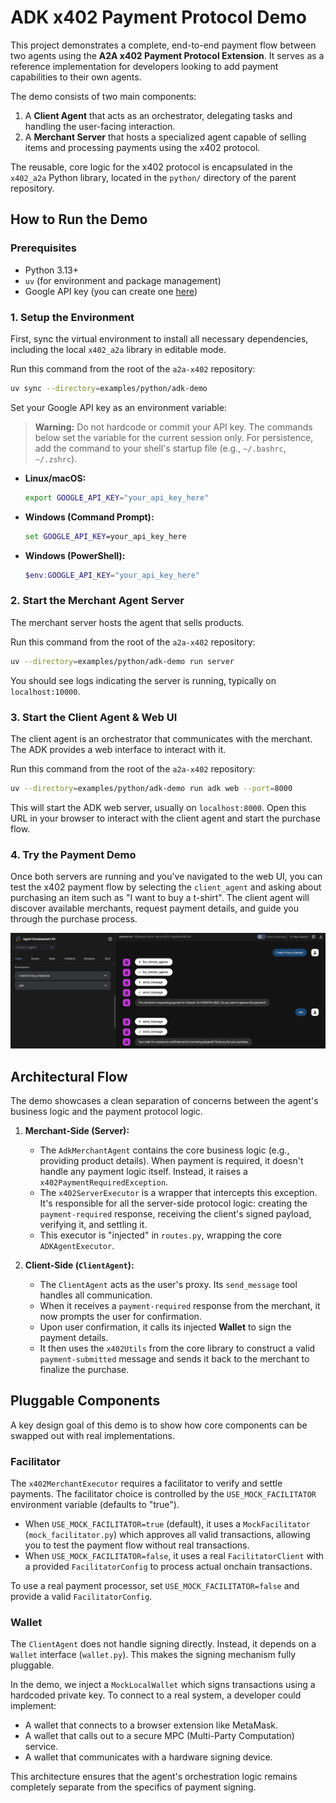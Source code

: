 # ADK x402 Payment Protocol Demo

This project demonstrates a complete, end-to-end payment flow between two agents using the **A2A x402 Payment Protocol Extension**. It serves as a reference implementation for developers looking to add payment capabilities to their own agents.

The demo consists of two main components:
1.  A **Client Agent** that acts as an orchestrator, delegating tasks and handling the user-facing interaction.
2.  A **Merchant Server** that hosts a specialized agent capable of selling items and processing payments using the x402 protocol.

The reusable, core logic for the x402 protocol is encapsulated in the `x402_a2a` Python library, located in the `python/` directory of the parent repository.

## How to Run the Demo

### Prerequisites
- Python 3.13+
- `uv` (for environment and package management)
- Google API key (you can create one [here](https://ai.google.dev/gemini-api/docs/api-key))

### 1. Setup the Environment
First, sync the virtual environment to install all necessary dependencies, including the local `x402_a2a` library in editable mode.

Run this command from the root of the `a2a-x402` repository:
```bash
uv sync --directory=examples/python/adk-demo
```

Set your Google API key as an environment variable:

> **Warning:** Do not hardcode or commit your API key. The commands below set the variable for the current session only. For persistence, add the command to your shell's startup file (e.g., `~/.bashrc`, `~/.zshrc`).

*   **Linux/macOS:**
    ```bash
    export GOOGLE_API_KEY="your_api_key_here"
    ```
*   **Windows (Command Prompt):**
    ```cmd
    set GOOGLE_API_KEY=your_api_key_here
    ```
*   **Windows (PowerShell):**
    ```powershell
    $env:GOOGLE_API_KEY="your_api_key_here"
    ```

### 2. Start the Merchant Agent Server
The merchant server hosts the agent that sells products.

Run this command from the root of the `a2a-x402` repository:
```bash
uv --directory=examples/python/adk-demo run server
```
You should see logs indicating the server is running, typically on `localhost:10000`.

### 3. Start the Client Agent & Web UI
The client agent is an orchestrator that communicates with the merchant. The ADK provides a web interface to interact with it.

Run this command from the root of the `a2a-x402` repository:
```bash
uv --directory=examples/python/adk-demo run adk web --port=8000
```
This will start the ADK web server, usually on `localhost:8000`. Open this URL in your browser to interact with the client agent and start the purchase flow.

### 4. Try the Payment Demo
Once both servers are running and you've navigated to the web UI, you can test the x402 payment flow by selecting the `client_agent` and asking about purchasing an item such as "I want to buy a t-shirt". The client agent will discover available merchants, request payment details, and guide you through the purchase process.

![Demo Purchase Flow](assets/buy_banana.png)

## Architectural Flow

The demo showcases a clean separation of concerns between the agent's business logic and the payment protocol logic.

1.  **Merchant-Side (Server):**
    - The `AdkMerchantAgent` contains the core business logic (e.g., providing product details). When payment is required, it doesn't handle any payment logic itself. Instead, it raises a `x402PaymentRequiredException`.
    - The `x402ServerExecutor` is a wrapper that intercepts this exception. It's responsible for all the server-side protocol logic: creating the `payment-required` response, receiving the client's signed payload, verifying it, and settling it.
    - This executor is "injected" in `routes.py`, wrapping the core `ADKAgentExecutor`.

2.  **Client-Side (`ClientAgent`):**
    - The `ClientAgent` acts as the user's proxy. Its `send_message` tool handles all communication.
    - When it receives a `payment-required` response from the merchant, it now prompts the user for confirmation.
    - Upon user confirmation, it calls its injected **Wallet** to sign the payment details.
    - It then uses the `x402Utils` from the core library to construct a valid `payment-submitted` message and sends it back to the merchant to finalize the purchase.

## Pluggable Components

A key design goal of this demo is to show how core components can be swapped out with real implementations.

### Facilitator
The `x402MerchantExecutor` requires a facilitator to verify and settle payments. The facilitator choice is controlled by the `USE_MOCK_FACILITATOR` environment variable (defaults to "true").

- When `USE_MOCK_FACILITATOR=true` (default), it uses a `MockFacilitator` (`mock_facilitator.py`) which approves all valid transactions, allowing you to test the payment flow without real transactions.
- When `USE_MOCK_FACILITATOR=false`, it uses a real `FacilitatorClient` with a provided `FacilitatorConfig` to process actual onchain transactions.

To use a real payment processor, set `USE_MOCK_FACILITATOR=false` and provide a valid `FacilitatorConfig`.

### Wallet
The `ClientAgent` does not handle signing directly. Instead, it depends on a `Wallet` interface (`wallet.py`). This makes the signing mechanism fully pluggable.

In the demo, we inject a `MockLocalWallet` which signs transactions using a hardcoded private key. To connect to a real system, a developer could implement:
- A wallet that connects to a browser extension like MetaMask.
- A wallet that calls out to a secure MPC (Multi-Party Computation) service.
- A wallet that communicates with a hardware signing device.

This architecture ensures that the agent's orchestration logic remains completely separate from the specifics of payment signing.
